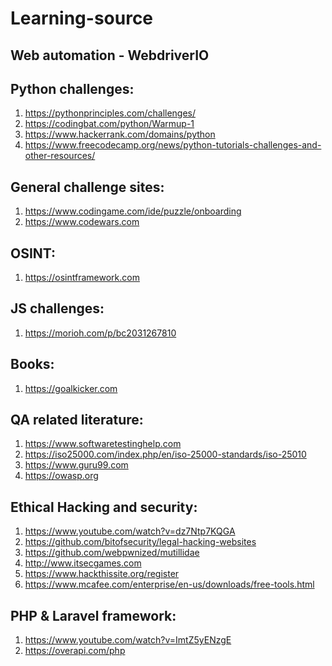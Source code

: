 # Learning-source
## Web automation - WebdriverIO 


## Python challenges:
1) https://pythonprinciples.com/challenges/
2) https://codingbat.com/python/Warmup-1
3) https://www.hackerrank.com/domains/python
4) https://www.freecodecamp.org/news/python-tutorials-challenges-and-other-resources/


## General challenge sites:
1) https://www.codingame.com/ide/puzzle/onboarding
2) https://www.codewars.com


## OSINT:
1) https://osintframework.com


## JS challenges:
1) https://morioh.com/p/bc2031267810


## Books:
1) https://goalkicker.com


## QA related literature:
1) https://www.softwaretestinghelp.com
2) https://iso25000.com/index.php/en/iso-25000-standards/iso-25010
3) https://www.guru99.com
4) https://owasp.org


## Ethical Hacking and security:
1) https://www.youtube.com/watch?v=dz7Ntp7KQGA
2) https://github.com/bitofsecurity/legal-hacking-websites
3) https://github.com/webpwnized/mutillidae
4) http://www.itsecgames.com
5) https://www.hackthissite.org/register
6) https://www.mcafee.com/enterprise/en-us/downloads/free-tools.html


## PHP & Laravel framework:
1) https://www.youtube.com/watch?v=ImtZ5yENzgE
2) https://overapi.com/php
